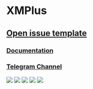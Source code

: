 # XMPlus
## [Open issue template](https://github.com/xcode75/XManagerPlus/wiki/OPENING-ISSUE-ON-GITHUB)
### [Documentation](https://xcode75.github.io/XMPlusDocs/)

### [Telegram Channel](https://t.me/XManagerPlus)

![](https://raw.githubusercontent.com/xcode75/XManagerPlus/xmplus/img/xm5.png)
![](https://raw.githubusercontent.com/xcode75/XManagerPlus/xmplus/img/xm1.png)
![](https://raw.githubusercontent.com/xcode75/XManagerPlus/xmplus/img/xm2.png)
![](https://raw.githubusercontent.com/xcode75/XManagerPlus/xmplus/img/xm3.png)
![](https://raw.githubusercontent.com/xcode75/XManagerPlus/xmplus/img/xm4.png)
